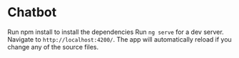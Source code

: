 # Chatbot


Run npm install to install the dependencies
Run `ng serve` for a dev server. Navigate to `http://localhost:4200/`. The app will automatically reload if you change any of the source files.

